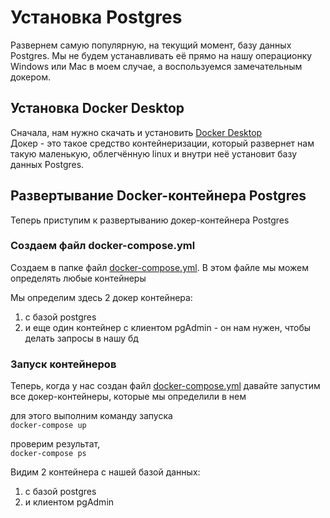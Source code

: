 # Установка Postgres
Развернем самую популярную, на текущий момент, базу данных Postgres.
Мы не будем устанавливать её прямо на нашу операционку Windows или Mac в моем случае, а воспользуемся замечательным докером.
## Установка Docker Desktop
Сначала, нам нужно скачать и установить [Docker Desktop](https://www.docker.com/products/docker-desktop/)</br>
Докер - это такое средство контейнеризации, который развернет нам такую маленькую, облегчённую linux и внутри неё установит базу данных Postgres.

## Развертывание Docker-контейнера Postgres
Теперь приступим к развертыванию докер-контейнера Postgres

### Создаем файл docker-compose.yml
Создаем в папке файл [docker-compose.yml](./../docker-compose.yml). В этом файле мы можем определять любые контейнеры

Мы определим здесь 2 докер контейнера:
1. с базой postgres
2. и еще один контейнер с клиентом pgAdmin - он нам нужен, чтобы делать запросы в нашу бд

### Запуск контейнеров
Теперь, когда у нас создан файл [docker-compose.yml](./../docker-compose.yml) давайте запустим все докер-контейнеры, которые мы определили в нем

для этого выполним команду запуска</br>
`docker-compose up`

проверим результат,</br>
`docker-compose ps`

Видим 2 контейнера с нашей базой данных:
1. с базой postgres
2. и клиентом pgAdmin